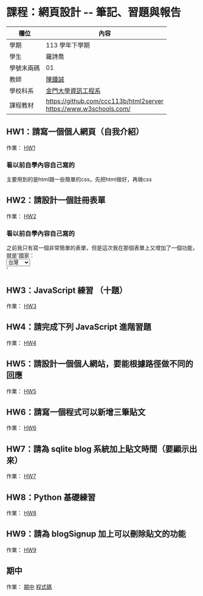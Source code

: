 # 課程：網頁設計 -- 筆記、習題與報告

欄位 | 內容
-----|--------
學期 | 113 學年下學期
學生 |  羅詩喬
學號末兩碼 | 01
教師 | [陳鍾誠](https://www.nqu.edu.tw/educsie/index.php?act=blog&code=list&ids=4)
學校科系 | [金門大學資訊工程系](https://www.nqu.edu.tw/educsie/index.php)
課程教材 | https://github.com/ccc113b/html2server <br/> https://www.w3schools.com/


## **HW1：請寫一個個人網頁（自我介紹）**

作業： [HW1](https://github.com/Luo051227/_wp/blob/main/homework/personal)  
### 看以前自學內容自己寫的
主要用到的是html跟一些簡單的css，先把html做好，再做css

## **HW2：請設計一個註冊表單**

作業： [HW2](https://github.com/Luo051227/_wp/blob/main/homework/form)  
### 看以前自學內容自己寫的  
之前我只有寫一個非常簡單的表單，但是這次我在那個表單上又增加了一個功能，就是'<label for="country">國家：</label>
            <br/>
            <select id="country" name="country">
              <option value="tw">台灣</option>
              <option value="us">美國</option>
              <option value="ca">加拿大</option>
              <option value="uk">英國</option>
              <option value="jp">日本</option>
              <option value="kr">韓國</option>
            </select>
            <br/>  '

## **HW3：JavaScript 練習 （十題）**

作業： [HW3](https://github.com/Luo051227/_wp/tree/main/homework/javascript%E7%B7%B4%E7%BF%92)


## **HW4：請完成下列 JavaScript 進階習題**

作業： [HW4](https://github.com/Luo051227/_wp/tree/main/homework/JavaScript%20%E9%80%B2%E9%9A%8E%E7%BF%92%E9%A1%8C)


## **HW5：請設計一個個人網站，要能根據路徑做不同的回應**

作業： [HW5](https://github.com/Luo051227/_wp/blob/main/homework/web%E6%A0%B9%E6%93%9A%E8%B7%AF%E5%BE%91%E5%81%9A%E4%B8%8D%E5%90%8C%E7%9A%84%E5%9B%9E%E6%87%89)


## **HW6：請寫一個程式可以新增三筆貼文**

作業： [HW6](https://github.com/Luo051227/_wp/blob/main/homework/%E4%B8%80%E5%80%8B%E7%A8%8B%E5%BC%8F%E5%8F%AF%E4%BB%A5%E6%96%B0%E5%A2%9E%E4%B8%89%E7%AD%86%E8%B2%BC%E6%96%87)


## **HW7：請為 sqlite blog 系統加上貼文時間（要顯示出來）**

作業： [HW7](https://github.com/Luo051227/_wp/tree/main/homework/%E8%AB%8B%E7%82%BA%20sqlite%20blog%20%E7%B3%BB%E7%B5%B1%E5%8A%A0%E4%B8%8A%E8%B2%BC%E6%96%87%E6%99%82%E9%96%93%EF%BC%88%E8%A6%81%E9%A1%AF%E7%A4%BA%E5%87%BA%E4%BE%86%EF%BC%89)


## **HW8：Python 基礎練習**

作業： [HW8](https://github.com/Luo051227/_wp/tree/main/homework/Python%20%E5%9F%BA%E7%A4%8E%E7%B7%B4%E7%BF%92)

## **HW9：請為 blogSignup 加上可以刪除貼文的功能**

作業： [HW9](https://github.com/Luo051227/_wp/tree/main/homework/%E8%AB%8B%E7%82%BA%20blogSignup%20%E5%8A%A0%E4%B8%8A%E5%8F%AF%E4%BB%A5%E5%88%AA%E9%99%A4%E8%B2%BC%E6%96%87%E7%9A%84%E5%8A%9F%E8%83%BD)

## **期中**

作業： [期中](https://683ef1ac98300a9abb7404e1--bucolic-lollipop-ef58cf.netlify.app/) 
[程式碼](https://github.com/Luo051227/_wp/tree/main/homework/%E6%9C%9F%E4%B8%AD)
